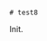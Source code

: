                                                                                                                                                                                                        # test8

Init.
